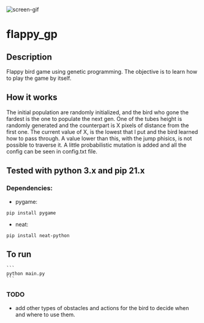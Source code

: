 ![screen-gif](./screen_rec.gif)

# flappy_gp

## Description
Flappy bird game using genetic programming. The objective is to learn how to play the game by itself. 

## How it works
The initial population are randomly initialized, and the bird who gone the fardest is the one to populate the next gen. One of the tubes height is randomly generated and the counterpart is X pixels of distance from the first one. The current value of X, is the lowest that I put and the bird learned how to pass through. A value lower than this, with the jump phisics, is not possible to traverse it. A little probabilistic mutation is added and all the config can be seen in config.txt file. 

## Tested with python 3.x and pip 21.x
### Dependencies:
- pygame: 
```
pip install pygame
```
- neat: 
```
pip install neat-python
```


## To run
    ```
    python main.py
    ```


### TODO
- add other types of obstacles and actions for the bird to decide when and where to use them. 
